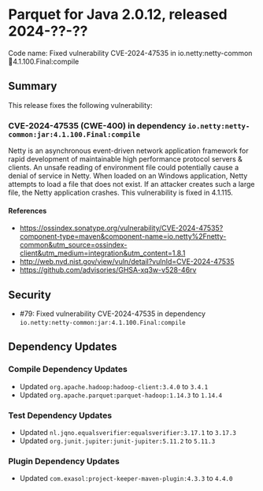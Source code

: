 # Parquet for Java 2.0.12, released 2024-??-??

Code name: Fixed vulnerability CVE-2024-47535 in io.netty:netty-common:jar:4.1.100.Final:compile

## Summary

This release fixes the following vulnerability:

### CVE-2024-47535 (CWE-400) in dependency `io.netty:netty-common:jar:4.1.100.Final:compile`
Netty is an asynchronous event-driven network application framework for rapid development of maintainable high performance protocol servers & clients. An unsafe reading of environment file could potentially cause a denial of service in Netty. When loaded on an Windows application, Netty attempts to load a file that does not exist. If an attacker creates such a large file, the Netty application crashes. This vulnerability is fixed in 4.1.115.
#### References
* https://ossindex.sonatype.org/vulnerability/CVE-2024-47535?component-type=maven&component-name=io.netty%2Fnetty-common&utm_source=ossindex-client&utm_medium=integration&utm_content=1.8.1
* http://web.nvd.nist.gov/view/vuln/detail?vulnId=CVE-2024-47535
* https://github.com/advisories/GHSA-xq3w-v528-46rv

## Security

* #79: Fixed vulnerability CVE-2024-47535 in dependency `io.netty:netty-common:jar:4.1.100.Final:compile`

## Dependency Updates

### Compile Dependency Updates

* Updated `org.apache.hadoop:hadoop-client:3.4.0` to `3.4.1`
* Updated `org.apache.parquet:parquet-hadoop:1.14.3` to `1.14.4`

### Test Dependency Updates

* Updated `nl.jqno.equalsverifier:equalsverifier:3.17.1` to `3.17.3`
* Updated `org.junit.jupiter:junit-jupiter:5.11.2` to `5.11.3`

### Plugin Dependency Updates

* Updated `com.exasol:project-keeper-maven-plugin:4.3.3` to `4.4.0`
